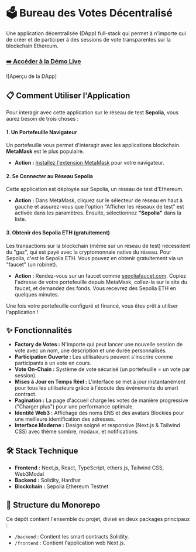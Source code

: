 # 🗳️ Bureau des Votes Décentralisé

Une application décentralisée (DApp) full-stack qui permet à n'importe qui de créer et de participer à des sessions de vote transparentes sur la blockchain Ethereum.

### [➡️ Accéder à la Démo Live]()

![Aperçu de la DApp]

## 📋 Comment Utiliser l'Application

Pour interagir avec cette application sur le réseau de test **Sepolia**, vous aurez besoin de trois choses :

#### 1. Un Portefeuille Navigateur
Un portefeuille vous permet d'interagir avec les applications blockchain. **MetaMask** est le plus populaire.
* **Action :** [Installez l'extension MetaMask](https://metamask.io/) pour votre navigateur.

#### 2. Se Connecter au Réseau Sepolia
Cette application est déployée sur Sepolia, un réseau de test d'Ethereum.
* **Action :** Dans MetaMask, cliquez sur le sélecteur de réseau en haut à gauche et assurez-vous que l'option "Afficher les réseaux de test" est activée dans les paramètres. Ensuite, sélectionnez **"Sepolia"** dans la liste.



#### 3. Obtenir des Sepolia ETH (gratuitement)
Les transactions sur la blockchain (même sur un réseau de test) nécessitent du "gaz", qui est payé avec la cryptomonnaie native du réseau. Pour Sepolia, c'est le Sepolia ETH. Vous pouvez en obtenir gratuitement via un "faucet" (un robinet).
* **Action :** Rendez-vous sur un faucet comme [sepoliafaucet.com](https://sepoliafaucet.com/). Copiez l'adresse de votre portefeuille depuis MetaMask, collez-la sur le site du faucet, et demandez des fonds. Vous recevrez des Sepolia ETH en quelques minutes.

Une fois votre portefeuille configuré et financé, vous êtes prêt à utiliser l'application !

## ✨ Fonctionnalités

* **Factory de Votes :** N'importe qui peut lancer une nouvelle session de vote avec un nom, une description et une durée personnalisés.
* **Participation Ouverte :** Les utilisateurs peuvent s'inscrire comme participants à un vote en cours.
* **Vote On-Chain :** Système de vote sécurisé (un portefeuille = un vote par session).
* **Mises à Jour en Temps Réel :** L'interface se met à jour instantanément pour tous les utilisateurs grâce à l'écoute des événements du smart contract.
* **Pagination :** La page d'accueil charge les votes de manière progressive ("Charger plus") pour une performance optimale.
* **Identité Web3 :** Affichage des noms ENS et des avatars Blockies pour une meilleure identification des adresses.
* **Interface Moderne :** Design soigné et responsive (Next.js & Tailwind CSS) avec thème sombre, modaux, et notifications.

## 🛠️ Stack Technique

* **Frontend :** Next.js, React, TypeScript, ethers.js, Tailwind CSS, Web3Modal
* **Backend :** Solidity, Hardhat
* **Blockchain :** Sepolia Ethereum Testnet

## 📂 Structure du Monorepo

Ce dépôt contient l'ensemble du projet, divisé en deux packages principaux :

* `/backend` : Contient les smart contracts Solidity.
* `/frontend` : Contient l'application web Next.js.